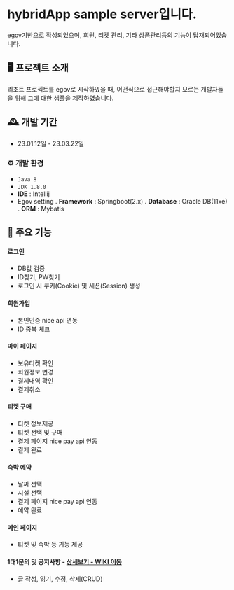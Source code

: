 # hybridApp sample server입니다.
egov기반으로 작성되었으며, 회원, 티켓 관리, 기타 상품관리등의 기능이 탑재되어있습니다.


## 🖥️ 프로젝트 소개
리조트 프로젝트를 egov로 시작하였을 때, 어떤식으로 접근해야할지 모르는 개발자들을 위해 그에 대한 샘플을 제작하였습니다.
<br>

## 🕰️ 개발 기간
* 23.01.12일 - 23.03.22일

### ⚙️ 개발 환경
- `Java 8`
- `JDK 1.8.0`
- **IDE** : Intellij
- Egov setting
  . **Framework** : Springboot(2.x)
  . **Database** : Oracle DB(11xe)
  . **ORM** : Mybatis

## 📌 주요 기능
#### 로그인
- DB값 검증
- ID찾기, PW찾기
- 로그인 시 쿠키(Cookie) 및 세션(Session) 생성
#### 회원가입
- 본인인증 nice api 연동
- ID 중복 체크
#### 마이 페이지
- 보유티켓 확인
- 회원정보 변경
- 결제내역 확인
- 결제취소
#### 티켓 구매
- 티켓 정보제공
- 티켓 선택 및 구매
- 결제 페이지 nice pay api 연동 
- 결제 완료
#### 숙박 예약
- 날짜 선택
- 시설 선택
- 결제 페이지 nice pay api 연동 
- 예약 완료
#### 메인 페이지
- 티켓 및 숙박 등 기능 제공
#### 1대1문의 및 공지사항 - <a href="" >상세보기 - WIKI 이동</a> 
- 글 작성, 읽기, 수정, 삭제(CRUD)
